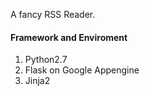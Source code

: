 A fancy RSS Reader.

#### Framework and Enviroment

1. Python2.7
1. Flask on Google Appengine
1. Jinja2
